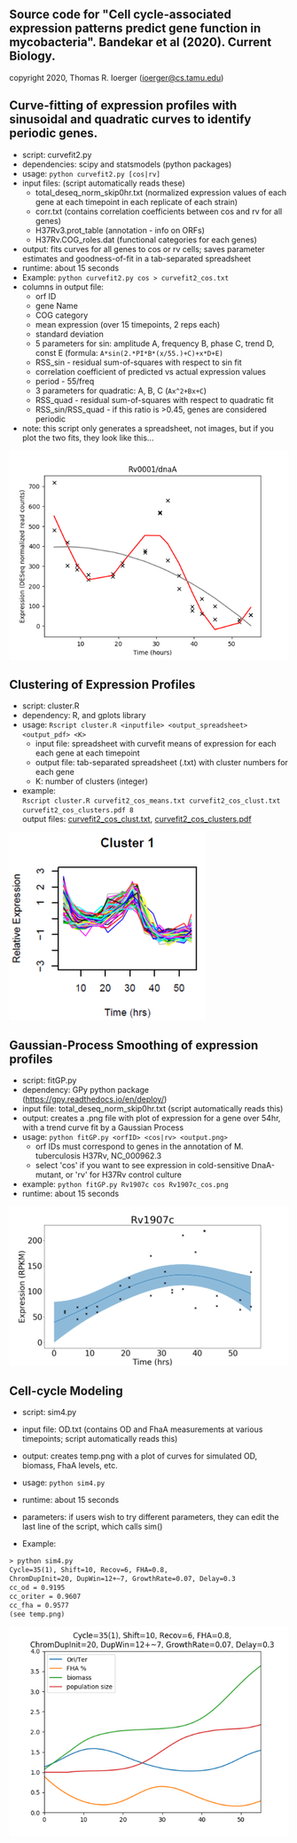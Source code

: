 Source code for "Cell cycle-associated expression patterns predict 
gene function in mycobacteria". Bandekar et al (2020). Current Biology.
-----------------------------------------------
copyright 2020, Thomas R. Ioerger (ioerger@cs.tamu.edu)


Curve-fitting of expression profiles with sinusoidal and quadratic 
curves to identify periodic genes.
------------------------------------------------------------------

- script: curvefit2.py
- dependencies: scipy and statsmodels (python packages)
- usage: `python curvefit2.py [cos|rv]` 
- input files: (script automatically reads these)
  - total_deseq_norm_skip0hr.txt (normalized expression values of each gene at each timepoint in each replicate of each strain)
  - corr.txt (contains correlation coefficients between cos and rv for all genes)
  - H37Rv3.prot_table (annotation - info on ORFs)
  - H37Rv.COG_roles.dat (functional categories for each genes)
- output: fits curves for all genes to cos or rv cells; saves parameter estimates and goodness-of-fit in a tab-separated spreadsheet
- runtime: about 15 seconds
- Example: `python curvefit2.py cos > curvefit2_cos.txt`
- columns in output file:
  -  orf ID
  -  gene Name
  -  COG category
  -  mean expression (over 15 timepoints, 2 reps each)
  -  standard deviation
  -  5 parameters for sin: amplitude A, frequency B, phase C, trend D, const E (formula: `A*sin(2.*PI*B*(x/55.)+C)+x*D+E)`
  -  RSS_sin - residual sum-of-squares with respect to sin fit
  -  correlation coefficient of predicted vs actual expression values
  -  period - 55/freq
  -  3 parameters for quadratic: A, B, C (`Ax^2+Bx+C`)
  -  RSS_quad - residual sum-of-squares with respect to quadratic fit
  -  RSS_sin/RSS_quad - if this ratio is >0.45, genes are considered periodic
- note: this script only generates a spreadsheet, not images, but if you plot the two fits, they look like this...

![](Rv0001_cos.png)



Clustering of Expression Profiles
---------------------------------

- script: cluster.R
- dependency: R, and gplots library
- usage: `Rscript cluster.R <inputfile> <output_spreadsheet> <output_pdf> <K>`
  - input file: spreadsheet with curvefit means of expression for each each gene at each timepoint
  - output file: tab-separated spreadsheet (.txt) with cluster numbers for each gene
  - K: number of clusters (integer)
- example: 
<BR>`Rscript cluster.R curvefit2_cos_means.txt curvefit2_cos_clust.txt curvefit2_cos_clusters.pdf 8`
<BR>output files: [curvefit2_cos_clust.txt](curvefit2_cos_clust.txt), [curvefit2_cos_clusters.pdf](curvefit2_cos_clusters.pdf)

![](cluster1.png)




Gaussian-Process Smoothing of expression profiles
-------------------------------------------------

- script: fitGP.py
- dependency: GPy python package (https://gpy.readthedocs.io/en/deploy/)
- input file: total_deseq_norm_skip0hr.txt (script automatically reads this)
- output: creates a .png file with plot of expression for a gene over 54hr, with a trend curve fit by a Gaussian Process
- usage: `python fitGP.py <orfID> <cos|rv> <output.png>`
  - orf IDs must correspond to genes in the annotation of M. tuberculosis H37Rv, NC_000962.3
  - select 'cos' if you want to see expression in cold-sensitive DnaA-mutant, or 'rv' for H37Rv control culture
- example: `python fitGP.py Rv1907c cos Rv1907c_cos.png`
- runtime: about 15 seconds

![](Rv1907c_cos.png)



Cell-cycle Modeling
-------------------

- script: sim4.py
- input file: OD.txt (contains OD and FhaA measurements at various timepoints; script automatically reads this)
- output: creates temp.png with a plot of curves for simulated OD, biomass, FhaA levels, etc.
- usage: `python sim4.py`
- runtime: about 15 seconds
- parameters: if users wish to try different parameters, they can edit the last line of the script, which calls sim()

- Example: 
```
> python sim4.py
Cycle=35(1), Shift=10, Recov=6, FHA=0.8,
ChromDupInit=20, DupWin=12+~7, GrowthRate=0.07, Delay=0.3
cc_od = 0.9195
cc_oriter = 0.9607
cc_fha = 0.9577
(see temp.png)
```

![](sim4.png)


